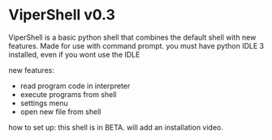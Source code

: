 # ViperShell v0.3

ViperShell is a basic python shell that combines the default shell with new features. Made for use with command prompt. you must have python IDLE 3 installed, even if you wont use the IDLE

new features:
- read program code in interpreter
- execute programs from shell
- settings menu
- open new file from shell

how to set up:
this shell is in BETA. will add an installation video.
